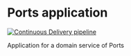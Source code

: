 # Ports application
[![Continuous Delivery pipeline](https://github.com/fabricioandreis/ports-app/actions/workflows/go.yml/badge.svg)](https://github.com/fabricioandreis/ports-app/actions/workflows/go.yml)

Application for a domain service of Ports